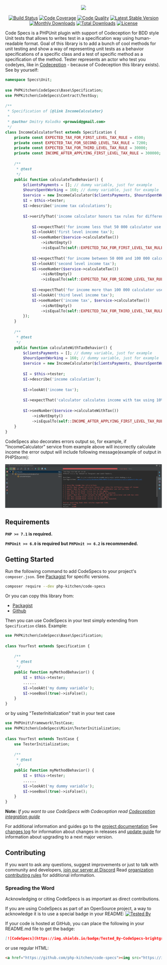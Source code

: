 <p align="center">
    <img src="https://github.com/php-kitchen/code-specs/blob/master/docs/logo.png" width="600px">
</p>

<p align="center">
    <a href="https://travis-ci.org/php-kitchen/code-specs"><img src="https://travis-ci.org/php-kitchen/code-specs.svg?branch=master" alt="Build Status"></a>
    <a href="https://coveralls.io/github/php-kitchen/code-specs?branch=master"><img src="https://coveralls.io/repos/github/php-kitchen/code-specs/badge.svg?branch=master" alt="Code Coverage"></a>
    <a href="https://scrutinizer-ci.com/g/php-kitchen/code-specs/?branch=master"><img src="https://scrutinizer-ci.com/g/php-kitchen/code-specs/badges/quality-score.png?b=master" alt="Code Quality"></a>
    <a href="https://packagist.org/packages/php-kitchen/code-specs"><img src="https://poser.pugx.org/php-kitchen/code-specs/v/stable.svg" alt="Latest Stable Version"></a>
    <a href="https://packagist.org/packages/php-kitchen/code-specs"><img src="https://poser.pugx.org/php-kitchen/code-specs/d/monthly" alt="Monthly Downloads"></a>
    <a href="https://packagist.org/packages/php-kitchen/code-specs"><img src="https://poser.pugx.org/php-kitchen/code-specs/d/total.svg" alt="Total Downloads"></a>
    <a href="https://packagist.org/packages/php-kitchen/code-specs"><img src="https://poser.pugx.org/php-kitchen/code-specs/license.svg" alt="License"></a>
</p>


Code Specs is a PHPUnit plugin with support of Codeception for BDD style Unit tests that allows to writes test in a specification way using human-readable format. 
Goal of this library is to add a bunch of cool methods for unit testing and show a way of representing unit tests as a behavior specifications of a specific class and a test of specific method as a specification of the method.
Tester represents an actor who test you code(yes, like in [Codeception](https://github.com/Codeception/Codeception) - because of Codeception this library exists). See by yourself:
```php
namespace Specs\Unit;

use PHPKitchen\CodeSpecs\Base\Specification;
use PHPKitchen\CodeSpecs\Contract\TestGuy;

/**
 * Specification of {@link IncomeCalculator}
 *
 * @author Dmitry Kolodko <prowwid@gmail.com>
 */
class IncomeCalculatorTest extends Specification {
    private const EXPECTED_TAX_FOR_FIRST_LEVEL_TAX_RULE = 4500;
    private const EXPECTED_TAX_FOR_SECOND_LEVEL_TAX_RULE = 7200;
    private const EXPECTED_TAX_FOR_THIRD_LEVEL_TAX_RULE = 30000;
    private const INCOME_AFTER_APPLYING_FIRST_LEVEL_TAX_RULE = 300000;

    /**
     * @test
     */
    public function calculateTaxBehavior() {
        $clientsPayments = []; // dummy variable, just for example
        $hoursSpentWorking = 160; // dummy variable, just for example
        $service = new IncomeCalculator($clientsPayments, $hoursSpentWorking);
        $I = $this->tester;
        $I->describe('income tax calculations');

        $I->verifyThat('income calculator honors tax rules for different ranges of income', function (TestGuy $I) use ($service) {

            $I->expectThat('for income less that 50 000 calculator use 10% tax rule');
            $I->lookAt('first level income tax');
            $I->seeNumber($service->calculateTax())
                ->isNotEmpty()
                ->isEqualTo(self::EXPECTED_TAX_FOR_FIRST_LEVEL_TAX_RULE);

            $I->expectThat('for income between 50 000 and 100 000 calculator use 12% tax rule');
            $I->lookAt('second level income tax');
            $I->seeNumber($service->calculateTax())
                ->isNotEmpty()
                ->isEqualTo(self::EXPECTED_TAX_FOR_SECOND_LEVEL_TAX_RULE);

            $I->expectThat('for income more than 100 000 calculator use 20% tax rule');
            $I->lookAt('third level income tax');
            $I->seeNumber('income tax', $service->calculateTax())
                ->isNotEmpty()
                ->isEqualTo(self::EXPECTED_TAX_FOR_THIRD_LEVEL_TAX_RULE);
        });
    }

    /**
     * @test
     */
    public function calculateWithTaxBehavior() {
        $clientsPayments = []; // dummy variable, just for example
        $hoursSpentWorking = 160; // dummy variable, just for example
        $service = new IncomeCalculator($clientsPayments, $hoursSpentWorking);

        $I = $this->tester;
        $I->describe('income calculation');

        $I->lookAt('income tax');

        $I->expectThat('calculator calculates income with tax using 10% tax rule for income less that 50 000');

        $I->seeNumber($service->calculateWithTax())
            ->isNotEmpty()
            ->isEqualTo(self::INCOME_AFTER_APPLYING_FIRST_LEVEL_TAX_RULE);
    }
}
```

CodeSpecs also decorates errors output so, for example, if "IncomeCalculator" service from example above will incorrectly calculate income the error output will include following message(example of output in PHPStorm):

![picture alt](docs/en/failed-spec.png "Error output")

## Requirements

**`PHP >= 7.1` is required.**

**`PHPUnit >= 6.0` is required but `PHPUnit >= 6.2` is recommended.**

## Getting Started

Run the following command to add CodeSpecs to your project's `composer.json`. See [Packagist](https://packagist.org/packages/php-kitchen/code-specs) for specific versions.

```bash
composer require --dev php-kitchen/code-specs
```

Or you can copy this library from:
- [Packagist](https://packagist.org/packages/php-kitchen/code-specs)
- [Github](https://github.com/php-kitchen/code-specs)

Then you can use CodeSpecs in your test simply extending from `Specification` class. Example:
```php
use PHPKitchen\CodeSpecs\Base\Specification;

class YourTest extends Specification {

    /**
     * @test
     */
    public function myMethodBehavior() {
        $I = $this->tester;
        ......
        $I->lookAt('my dummy variable');
        $I->seeBool(true)->isFalse();
    }
}

```

or by using "TesterInitialization" trait in your test case

```php
use PHPUnit\Framework\TestCase;
use PHPKitchen\CodeSpecs\Mixin\TesterInitialization;

class YourTest extends TestCase {
    use TesterInitialization;

    /**
     * @test
     */
    public function myMethodBehavior() {
        $I = $this->tester;
        ......
        $I->lookAt('my dummy variable');
        $I->seeBool(true)->isFalse();
    }
}
```
**Note:** *If you want to use CodeSpecs with Codeception read [Codeception integration guide](docs/en/integrations/codeception.md)*

For additional information and guides go to the [project documentation](docs/README.md)
See [changes log](docs/CHANGELOG.md) for information about changes in releases and [update guide](docs/UPDATE-GUIDE.md) for information about upgrading to a next major version.

## Contributing

If you want to ask any questions, suggest improvements or just to talk with community and developers, [join our server at Discord](https://discord.gg/Ez5VZhC) 
Read [organization contributing rules](https://github.com/php-kitchen/conventions/blob/master/CONTRIBUTING.md) for additional information.

### Spreading the Word

Acknowledging or citing CodeSpecs is as important as direct contributions.

If you are using CodeSpecs as part of an OpenSource project, a way to acknowledge it is to use a special badge in your README:
<a href="https://github.com/php-kitchen/code-specs"><img src="https://img.shields.io/badge/Tested%20%20By-CodeSpecs-brightgreen.svg" alt="Tested By"></a>

If your code is hosted at GitHub, you can place the following in your README.md file to get the badge:
```markdown
[![CodeSpecs](https://img.shields.io/badge/Tested_By-CodeSpecs-brightgreen.svg?style=flat)](https://github.com/php-kitchen/code-specs)
```
or use regular HTML:
```markdown
<a href="https://github.com/php-kitchen/code-specs"><img src="https://img.shields.io/badge/Tested_By-CodeSpecs-brightgreen.svg" alt="Tested By"></a>
```